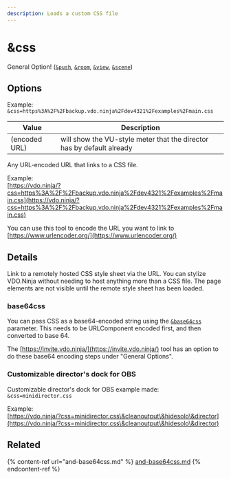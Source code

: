 ```yaml
---
description: Loads a custom CSS file
---
```


# \&css

General Option! ([`&push`](../../source-settings/push.md), [`&room`](../../general-settings/room.md), [`&view`](../view-parameters/view.md), [`&scene`](../view-parameters/scene.md))

## Options

Example: `&css=https%3A%2F%2Fbackup.vdo.ninja%2Fdev4321%2Fexamples%2Fmain.css`

| Value         | Description                                                           |
| ------------- | --------------------------------------------------------------------- |
| (encoded URL) | will show the VU-style meter that the director has by default already |

Any URL-encoded URL that links to a CSS file.

Example:\
[https://vdo.ninja/?css=https%3A%2F%2Fbackup.vdo.ninja%2Fdev4321%2Fexamples%2Fmain.css](https://vdo.ninja/?css=https%3A%2F%2Fbackup.vdo.ninja%2Fdev4321%2Fexamples%2Fmain.css)

You can use this tool to encode the URL you want to link to\
[https://www.urlencoder.org/](https://www.urlencoder.org/)

## Details

Link to a remotely hosted CSS style sheet via the URL. You can stylize VDO.Ninja without needing to host anything more than a CSS file. The page elements are not visible until the remote style sheet has been loaded.

### base64css

You can pass CSS as a base64-encoded string using the [`&base64css`](and-base64css.md) parameter. This needs to be URLComponent encoded first, and then converted to base 64.&#x20;

The [https://invite.vdo.ninja/](https://invite.vdo.ninja/) tool has an option to do these base64 encoding steps under "General Options".

### Customizable director's dock for OBS

Customizable director's dock for OBS example made:\
`&css=minidirector.css`

Example:\
[https://vdo.ninja/?css=minidirector.css\&cleanoutput\&hidesolo\&director](https://vdo.ninja/?css=minidirector.css\&cleanoutput\&hidesolo\&director)

## Related

{% content-ref url="and-base64css.md" %}
[and-base64css.md](and-base64css.md)
{% endcontent-ref %}
